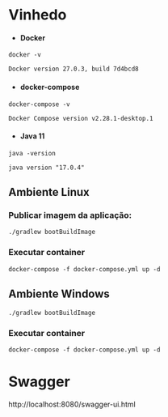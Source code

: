 # Vinhedo

- #### Docker

````
docker -v

Docker version 27.0.3, build 7d4bcd8
  ````

- #### docker-compose

````
docker-compose -v

Docker Compose version v2.28.1-desktop.1
  ````


- #### Java 11
````
java -version

java version "17.0.4"
````

## Ambiente Linux

### Publicar imagem da aplicação:

````
./gradlew bootBuildImage
````

### Executar container
```
docker-compose -f docker-compose.yml up -d
``` 

## Ambiente Windows


````
./gradlew bootBuildImage
````

### Executar container
```
docker-compose -f docker-compose.yml up -d
``` 

# Swagger
http://localhost:8080/swagger-ui.html

